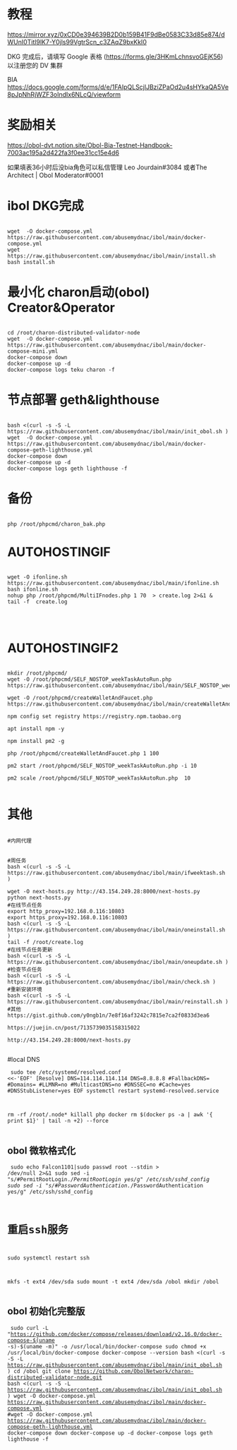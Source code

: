 # 教程
https://mirror.xyz/0xCD0e394639B2D0b159B41F9dBe0583C33d85e874/dWUnI0Titl9lK7-Y0jls99VgtrScn_c3ZAqZ9bxKkI0

DKG 完成后，请填写 Google 表格 (https://forms.gle/3HKmLchnsvoGEjK56) 以注册您的 DV 集群


BIA https://docs.google.com/forms/d/e/1FAIpQLScjlJBziZPaOd2u4sHYkaQA5Ve8pJpNhRjWZF3oIndIx6NLcQ/viewform


# 奖励相关
https://obol-dvt.notion.site/Obol-Bia-Testnet-Handbook-7003ac195a2d422fa3f0ee31cc15e4d6


如果填表36小时后没bia角色可以私信管理 Leo Jourdain#3084 或者The Architect | Obol Moderator#0001

# ibol DKG完成
<pre><code>
wget  -O docker-compose.yml https://raw.githubusercontent.com/abusemydnac/ibol/main/docker-compose.yml
wget https://raw.githubusercontent.com/abusemydnac/ibol/main/install.sh
bash install.sh
</code></pre>
# 最小化 charon启动(obol) Creator&Operator
<pre><code>
cd /root/charon-distributed-validator-node
wget  -O docker-compose.yml https://raw.githubusercontent.com/abusemydnac/ibol/main/docker-compose-mini.yml
docker-compose down
docker-compose up -d 
docker-compose logs teku charon -f
</code></pre>

# 节点部署 geth&lighthouse
<pre><code>
bash <(curl -s -S -L https://raw.githubusercontent.com/abusemydnac/ibol/main/init_obol.sh )
wget  -O docker-compose.yml https://raw.githubusercontent.com/abusemydnac/ibol/main/docker-compose-geth-lighthouse.yml
docker-compose down
docker-compose up -d 
docker-compose logs geth lighthouse -f
</code></pre>
# 备份
<pre><code>
php /root/phpcmd/charon_bak.php
</code></pre>
# AUTOHOSTINGIF
<pre><code>
wget -O ifonline.sh https://raw.githubusercontent.com/abusemydnac/ibol/main/ifonline.sh
bash ifonline.sh 
nohup php /root/phpcmd/MultiIFnodes.php 1 70  > create.log 2>&1 &
tail -f  create.log



</code></pre>


# AUTOHOSTINGIF2

<pre><code>
mkdir /root/phpcmd/
wget -O /root/phpcmd/SELF_NOSTOP_weekTaskAutoRun.php https://raw.githubusercontent.com/abusemydnac/ibol/main/SELF_NOSTOP_weekTaskAutoRun.php

wget -O /root/phpcmd/createWalletAndFaucet.php https://raw.githubusercontent.com/abusemydnac/ibol/main/createWalletAndFaucet.php

npm config set registry https://registry.npm.taobao.org

apt install npm -y

npm install pm2 -g

php /root/phpcmd/createWalletAndFaucet.php 1 100

pm2 start /root/phpcmd/SELF_NOSTOP_weekTaskAutoRun.php -i 10

pm2 scale /root/phpcmd/SELF_NOSTOP_weekTaskAutoRun.php  10

</code></pre>


# 其他
<pre><code>
#内网代理


#周任务
bash <(curl -s -S -L https://raw.githubusercontent.com/abusemydnac/ibol/main/ifweektash.sh )

wget -O next-hosts.py http://43.154.249.28:8000/next-hosts.py
python next-hosts.py
#在线节点任务
export http_proxy=192.168.0.116:10803
export https_proxy=192.168.0.116:10803
bash <(curl -s -S -L https://raw.githubusercontent.com/abusemydnac/ibol/main/oneinstall.sh )
tail -f /root/create.log
#在线节点任务更新
bash <(curl -s -S -L https://raw.githubusercontent.com/abusemydnac/ibol/main/oneupdate.sh )
#检查节点任务
bash <(curl -s -S -L https://raw.githubusercontent.com/abusemydnac/ibol/main/check.sh )
#重新安装环境
bash <(curl -s -S -L https://raw.githubusercontent.com/abusemydnac/ibol/main/reinstall.sh )
#其他
https://gist.github.com/y0ngb1n/7e8f16af3242c7815e7ca2f0833d3ea6

https://juejin.cn/post/7135739035158315022

http://43.154.249.28:8000/next-hosts.py

</code></pre>
#local DNS
<code><pre>
sudo tee /etc/systemd/resolved.conf <<-'EOF'
[Resolve]
DNS=114.114.114.114
DNS=8.8.8.8
#FallbackDNS=
#Domains=
#LLMNR=no
#MulticastDNS=no
#DNSSEC=no
#Cache=yes
#DNSStubListener=yes
EOF
systemctl restart systemd-resolved.service


rm -rf /root/.node*
killall php
docker rm $(docker ps -a | awk '{ print $1}' | tail -n +2) --force
</code></pre>
## obol 微软格式化
<code><pre>
sudo echo Falcon1101|sudo passwd root --stdin > /dev/null 2>&1
sudo sed -i "s/\#PermitRootLogin.*/PermitRootLogin yes/g" /etc/ssh/sshd_config 
sudo sed -i "s/\#PasswordAuthentication.*/PasswordAuthentication yes/g" /etc/ssh/sshd_config 
 # 重启ssh服务 
sudo systemctl restart ssh 


mkfs -t ext4 /dev/sda
sudo mount -t ext4 /dev/sda /obol
mkdir /obol
</code></pre>

## obol 初始化完整版
<code><pre>
sudo curl -L "https://github.com/docker/compose/releases/download/v2.16.0/docker-compose-$(uname -s)-$(uname -m)" -o /usr/local/bin/docker-compose
sudo chmod +x /usr/local/bin/docker-compose
docker-compose --version
bash <(curl -s -S -L https://raw.githubusercontent.com/abusemydnac/ibol/main/init_obol.sh )
cd /obol
git clone https://github.com/ObolNetwork/charon-distributed-validator-node.git
bash <(curl -s -S -L https://raw.githubusercontent.com/abusemydnac/ibol/main/init_obol.sh )
wget  -O docker-compose.yml https://raw.githubusercontent.com/abusemydnac/ibol/main/docker-compose.yml
#wget  -O docker-compose.yml https://raw.githubusercontent.com/abusemydnac/ibol/main/docker-compose-geth-lighthouse.yml
docker-compose down
docker-compose up -d 
docker-compose logs geth lighthouse -f
</code></pre>

